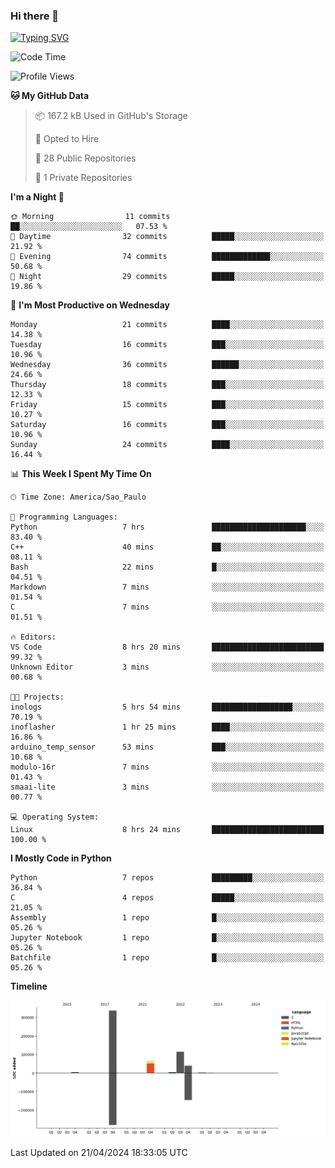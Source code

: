 ### Hi there 👋

<a href="https://git.io/typing-svg"><img src="https://readme-typing-svg.herokuapp.com?font=Fira+Code&duration=2000&pause=100&center=true&vCenter=true&multiline=true&width=720&height=175&lines=Gui's+are+a+lie%2C+they+are+just+front-ends+to+the+shell.;Through+the+shell%2C+I+gain+sudo.;Through+sudo%2C+I+gain+power.;Through+power%2C+I+gain+root.;Through+root%2C+my+chains+are+broken.;uid%3D0+shall+free+me...." alt="Typing SVG" /></a>


<!--START_SECTION:waka-->
![Code Time](http://img.shields.io/badge/Code%20Time-883%20hrs%209%20mins-blue)

![Profile Views](http://img.shields.io/badge/Profile%20Views-0-blue)

**🐱 My GitHub Data** 

> 📦 167.2 kB Used in GitHub's Storage 
 > 
> 💼 Opted to Hire
 > 
> 📜 28 Public Repositories 
 > 
> 🔑 1 Private Repositories 
 > 
**I'm a Night 🦉** 

```text
🌞 Morning                11 commits          ██░░░░░░░░░░░░░░░░░░░░░░░   07.53 % 
🌆 Daytime                32 commits          █████░░░░░░░░░░░░░░░░░░░░   21.92 % 
🌃 Evening                74 commits          █████████████░░░░░░░░░░░░   50.68 % 
🌙 Night                  29 commits          █████░░░░░░░░░░░░░░░░░░░░   19.86 % 
```
📅 **I'm Most Productive on Wednesday** 

```text
Monday                   21 commits          ████░░░░░░░░░░░░░░░░░░░░░   14.38 % 
Tuesday                  16 commits          ███░░░░░░░░░░░░░░░░░░░░░░   10.96 % 
Wednesday                36 commits          ██████░░░░░░░░░░░░░░░░░░░   24.66 % 
Thursday                 18 commits          ███░░░░░░░░░░░░░░░░░░░░░░   12.33 % 
Friday                   15 commits          ███░░░░░░░░░░░░░░░░░░░░░░   10.27 % 
Saturday                 16 commits          ███░░░░░░░░░░░░░░░░░░░░░░   10.96 % 
Sunday                   24 commits          ████░░░░░░░░░░░░░░░░░░░░░   16.44 % 
```


📊 **This Week I Spent My Time On** 

```text
🕑︎ Time Zone: America/Sao_Paulo

💬 Programming Languages: 
Python                   7 hrs               █████████████████████░░░░   83.40 % 
C++                      40 mins             ██░░░░░░░░░░░░░░░░░░░░░░░   08.11 % 
Bash                     22 mins             █░░░░░░░░░░░░░░░░░░░░░░░░   04.51 % 
Markdown                 7 mins              ░░░░░░░░░░░░░░░░░░░░░░░░░   01.54 % 
C                        7 mins              ░░░░░░░░░░░░░░░░░░░░░░░░░   01.51 % 

🔥 Editors: 
VS Code                  8 hrs 20 mins       █████████████████████████   99.32 % 
Unknown Editor           3 mins              ░░░░░░░░░░░░░░░░░░░░░░░░░   00.68 % 

🐱‍💻 Projects: 
inologs                  5 hrs 54 mins       ██████████████████░░░░░░░   70.19 % 
inoflasher               1 hr 25 mins        ████░░░░░░░░░░░░░░░░░░░░░   16.86 % 
arduino_temp_sensor      53 mins             ███░░░░░░░░░░░░░░░░░░░░░░   10.68 % 
modulo-16r               7 mins              ░░░░░░░░░░░░░░░░░░░░░░░░░   01.43 % 
smaai-lite               3 mins              ░░░░░░░░░░░░░░░░░░░░░░░░░   00.77 % 

💻 Operating System: 
Linux                    8 hrs 24 mins       █████████████████████████   100.00 % 
```

**I Mostly Code in Python** 

```text
Python                   7 repos             █████████░░░░░░░░░░░░░░░░   36.84 % 
C                        4 repos             █████░░░░░░░░░░░░░░░░░░░░   21.05 % 
Assembly                 1 repo              █░░░░░░░░░░░░░░░░░░░░░░░░   05.26 % 
Jupyter Notebook         1 repo              █░░░░░░░░░░░░░░░░░░░░░░░░   05.26 % 
Batchfile                1 repo              █░░░░░░░░░░░░░░░░░░░░░░░░   05.26 % 
```



**Timeline**

![Lines of Code chart](https://raw.githubusercontent.com/Gedankenn/Gedankenn/main/assets/bar_graph.png)


 Last Updated on 21/04/2024 18:33:05 UTC
<!--END_SECTION:waka-->

